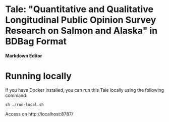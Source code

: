 # Tale: "Quantitative and Qualitative Longitudinal Public Opinion Survey Research on Salmon and Alaska" in BDBag Format

#### Markdown Editor

# Running locally

If you have Docker installed, you can run this Tale locally using the
following command:

```
sh ./run-local.sh
```

Access on http://localhost:8787/
